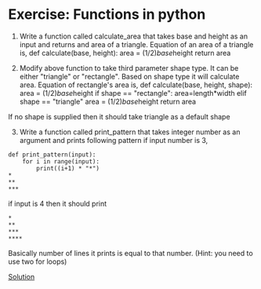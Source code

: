 # Exercise: Functions in python
1. Write a function called calculate_area that takes base and height as an input and returns and area of a triangle. Equation of an area of a triangle is,
def calculate(base, height):
    area = (1/2)*base*height
    return area

2. Modify above function to take third parameter shape type. It can be either "triangle" or "rectangle". Based on shape type it will calculate area. Equation of rectangle's area is,
def calculate(base, height, shape):
    area = (1/2)*base*height
    if shape == "rectangle":
        area=length*width
     elif shape == "triangle"
        area = (1/2)*base*height
     return area
         
         
    
If no shape is supplied then it should take triangle as a default shape

3. Write a function called print_pattern that takes integer number as an argument and prints following pattern if input number is 3,
```
def print_pattern(input):
    for i in range(input):
        print((i+1) * "*")
*
**
***
```
if input is 4 then it should print
```
*
**
***
****
```
Basically number of lines it prints is equal to that number. (Hint: you need to use two for loops)

[Solution](https://github.com/codebasics/py/blob/master/Basics/Exercise/10_functions/10_functions_exercise.py)
